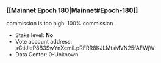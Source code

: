 ### [[Mainnet Epoch 180|Mainnet#Epoch-180]]
commission is too high: 100% commission
* Stake level: **No** 
* Vote account address: sCtiJieP8B3SwYnXemiLpRFRR8KJLMtsMVN25fAFWjW
* Data Center: 0-Unknown